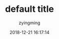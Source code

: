 ---
layout: post
title:  "default title"
date:   2018-12-21 16:17:14
categories: javascript
tags: javascript
marks: tag
icon: original
author: "zyingming"
---